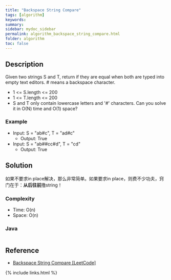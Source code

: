 ```yaml
---
title: "Backspace String Compare"
tags: [algorithm]
keywords:
summary:
sidebar: mydoc_sidebar
permalink: algorithm_backspace_string_compare.html
folder: algorithm
toc: false
---
```


## Description
Given two strings S and T, return if they are equal when both are typed into empty text editors. # means a backspace character.
* 1 <= S.length <= 200
* 1 <= T.length <= 200
* S and T only contain lowercase letters and '#' characters.
Can you solve it in O(N) time and O(1) space?

### Example
* Input: S = "ab#c", T = "ad#c"
  * Output: True
* Input: S = "ab##cc#d", T = "cd"
  * Output: True

## Solution
如果不要求in place解决，那么非常简单。如果要求in place，则费不少功夫，窍门在于：**从后往前**撸string！

### Complexity
* Time: O(n)
* Space: O(n)

### Java
```java

```

## Reference
* [Backspace String Compare [LeetCode]](https://leetcode.com/problems/backspace-string-compare/description/)

{% include links.html %}
